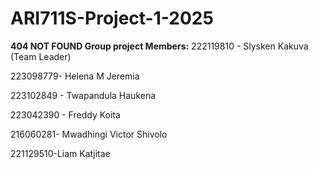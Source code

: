 # ARI711S-Project-1-2025
**404 NOT FOUND Group project Members:**
222119810 - Slysken Kakuva (Team Leader)

223098779- Helena M Jeremia

223102849 - Twapandula Haukena

223042390 - Freddy Koita

216060281- Mwadhingi Victor Shivolo

221129510-Liam Katjitae


